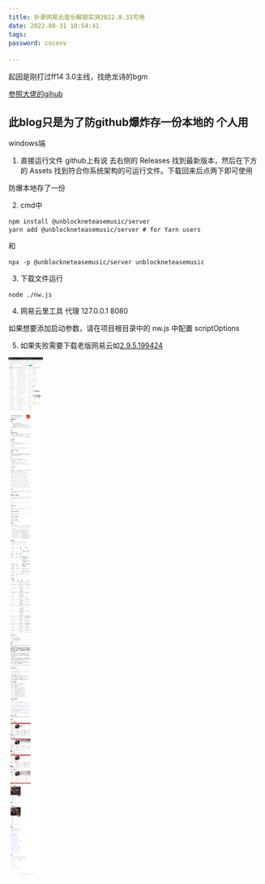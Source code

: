 ```yaml
---
title: 补录网易云音乐解锁实测2022.8.31可用
date: 2022-08-31 10:54:41
tags:
password: cocovv

---
```

起因是刚打过ff14 3.0主线，找绝龙诗的bgm

[参照大佬的gihub](https://github.com/UnblockNeteaseMusic/server)

## 此blog只是为了防github爆炸存一份本地的 个人用

windows端
1. 直接运行文件 github上有说
去右侧的 Releases 找到最新版本，然后在下方的 Assets 找到符合你系统架构的可运行文件。下载回来后点两下即可使用

防爆本地存了一份

2. cmd中
```
npm install @unblockneteasemusic/server
yarn add @unblockneteasemusic/server # for Yarn users

```
和
```
npx -p @unblockneteasemusic/server unblockneteasemusic
```

3. 下载文件运行

```
node ./nw.js

```

4. 网易云里工具 代理
127.0.0.1 8080

如果想要添加启动参数，请在项目根目录中的 nw.js 中配置 scriptOptions

5. 如果失败需要下载老版网易云如[2.9.5.199424](https://wwi.lanzoup.com/i1b2V01k8ctg)


![1](./%E8%A1%A5%E5%BD%95%E7%BD%91%E6%98%93%E4%BA%91%E9%9F%B3%E4%B9%90%E8%A7%A3%E9%94%81%E5%AE%9E%E6%B5%8B2022-8-31%E5%8F%AF%E7%94%A8/1.png)

